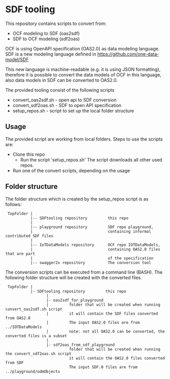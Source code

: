 # SDF tooling

This repository contains scripts to convert from:

- OCF modeling to SDF (oas2sdf)
- SDF to OCF modeling (sdf2oas)

OCF is using OpenAPI specification (OAS2.0) as data modeling language.
SDF is a new modeling language defined in https://github.com/one-data-model/SDF

This new language is machine-readable (e.g. it is using JSON formatting),
therefore it is possible to convert the data models of OCF in this language,
also data models in SDF can be converted to OAS2.0.

The provided tooling consist of the following scripts

- convert_oas2sdf.sh - open api to SDF conversion
- convert_sdf2oas.sh - SDF to open API specification
- setup_repos.sh - script to set up the local folder structure

## Usage

The provided script are working from local folders.
Steps to use the scripts are:

- Clone this repo
  - Run the script 'setup_repos.sh'
      The script downloads all other used repos.
- Run one of the convert scripts, depending on the usage

## Folder structure

The folder structure which is created by the setup_repos script is as follows:

     TopFolder |
               |-- SDFtooling repository         this repo
               |
               |-- playground repository         SDF repo playground, 
               |                                 containing informal contributed SDF files 
               |
               |-- IoTDataModels repository      OCF repo IOTDataModels, 
               |                                 containing OAS2.0 files that are part 
               |                                 of the specification
               |-- swagger2x repository          The conversion tool

The conversion scripts can be executed from a command line (BASH).
The following folder structure will be created with the converted files.
        
     TopFolder |
               |- SDFtooling repository         this repo
                      |
                      |- oas2sdf_for_playground
                      |         folder that will be created when running convert_oas2sdf.sh script
                      |         it will contain the SDF files converted from OAS2.0 
                      |         The input OAS2.0 files are from ../IOTDataModels
                      |         note: not all OAS2.0 can be converted, the converted files is a subset
                      |
                      |- sdf2oas_from_sdf_playground
                                folder that will be created when running the convert_sdf2oas.sh script
                                it will contain the OAS2.0 files converted from SDF 
                                The input SDF.0 files are from ../playground/odmObjects
                               